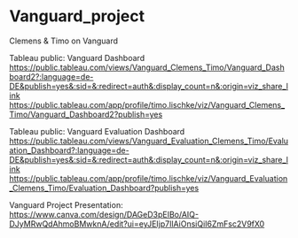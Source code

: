 # Vanguard_project
Clemens &amp; Timo on Vanguard












Tableau public: Vanguard Dashboard
https://public.tableau.com/views/Vanguard_Clemens_Timo/Vanguard_Dashboard2?:language=de-DE&publish=yes&:sid=&:redirect=auth&:display_count=n&:origin=viz_share_link
https://public.tableau.com/app/profile/timo.lischke/viz/Vanguard_Clemens_Timo/Vanguard_Dashboard2?publish=yes

Tableau public: Vanguard Evaluation Dashboard
https://public.tableau.com/views/Vanguard_Evaluation_Clemens_Timo/Evaluation_Dashboard?:language=de-DE&publish=yes&:sid=&:redirect=auth&:display_count=n&:origin=viz_share_link
https://public.tableau.com/app/profile/timo.lischke/viz/Vanguard_Evaluation_Clemens_Timo/Evaluation_Dashboard?publish=yes

Vanguard Project Presentation:
https://www.canva.com/design/DAGeD3pEIBo/AIQ-DJyMRwQdAhmoBMwknA/edit?ui=eyJEIjp7IlAiOnsiQiI6ZmFsc2V9fX0

